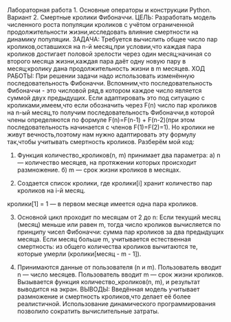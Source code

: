 Лабораторная работа 1. Основные операторы и конструкции Python.
Вариант 2. Смертные кролики Фибоначчи.
ЦЕЛЬ: Разработать модель численного роста популяции кроликов с учётом ограниченной продолжительности жизни,исследовать влияние смертности на динамику популяции.
ЗАДАЧА: Требуется вычислить общее число пар кроликов,оставшихся на n-й месяц,при условии,что каждая пара кроликов достигает половой 
зрелости через один месяц;начиная со второго месяца жизни,каждая пара даёт одну новую пару в месяц;кролику дана продолжительность жизни в m месяцев.
ХОД РАБОТЫ:
При решении задачи надо использовать изменённую последовательность Фибоначчи. Вспомним,что последовательность Фибоначчи - это числовой ряд,в котором каждое число является суммой двух предыдущих. 
Если адаптировать это под ситуацию с кроликами,имеем,что если обозначить через F(n) число пар кроликов на n-ый месяц,то получим последовательность Фибоначчи,в которой члены определяются по формуле 
F(n)=F(n-1) + F(n-2)(при этом последовательность начинается с членов F(1)=F(2)=1). Но кролики не живут вечность,поэтому нам нужно адаптировать эту формулу так,чтобы учитывать смертность кроликов. 
Разберём мой код:
1. Функция количество_кроликов(n, m) принимает два параметра:
а) n — количество месяцев, на протяжении которых происходит размножение.
б) m — срок жизни кроликов в месяцах.

2. Создается список кролики, где кролики[i] хранит количество пар кроликов на i-й месяц.

кролики[1] = 1 — в первом месяце имеется одна пара кроликов.

3. Основной цикл проходит по месяцам от 2 до n:
Если текущий месяц (месяц) меньше или равен m, тогда число кроликов вычисляется по принципу чисел Фибоначчи: сумма пар кроликов за два предыдущих месяца.
Если месяц больше m, учитывается естественная смертность: из общего количества кроликов вычитаются те, которые умерли (кролики[месяц - m - 1]).

4. Принимаются данные от пользователя (n и m).
Пользователь вводит n — число месяцев.
Пользователь вводит m — срок жизни кроликов.
Вызывается функция количество_кроликов(n, m), и результат выводится на экран.
ВЫВОДЫ: Введённая модель учитывает размножение и смертность кроликов,что делает её более реалистичной. Использование динамического программирования позволило сократить вычислительные затраты.

